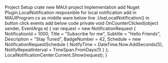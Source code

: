 Project Setup crate new MAUi project 
Implementation add Nuget Plugin.LocalNotification resposnible for local notification
add in MAUIProgram.cs as middle ware below line
.UseLocalNotification()
in button click events add below code
private void OnCounterClicked(object sender, EventArgs e)
	{
        var request = new NotificationRequest
        {
            NotificationId = 1000,
            Title = "Subscribe for me",
            Subtitle = "Hello Friends",
            Description = "Stay Tuned",
            BadgeNumber = 42,
            Schedule = new NotificationRequestSchedule
            {
                NotifyTime = DateTime.Now.AddSeconds(5),
                NotifyRepeatInterval = TimeSpan.FromDays(1)
            }
        };
        LocalNotificationCenter.Current.Show(request);
    }
